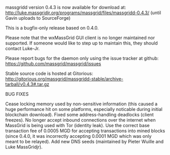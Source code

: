 massgridd version 0.4.3 is now available for download at:
http://luke.massgridjr.org/programs/massgrid/files/massgridd-0.4.3/ (until Gavin uploads to SourceForge)

This is a bugfix-only release based on 0.4.0.

Please note that the wxMassGrid GUI client is no longer maintained nor supported. If someone would like to step up to maintain this, they should contact Luke-Jr.

Please report bugs for the daemon only using the issue tracker at github:
https://github.com/massgrid/massgrid/issues

Stable source code is hosted at Gitorious:
http://gitorious.org/massgrid/massgridd-stable/archive-tarball/v0.4.3#.tar.gz

BUG FIXES

Cease locking memory used by non-sensitive information (this caused a huge performance hit on some platforms, especially noticable during initial blockchain download).
Fixed some address-handling deadlocks (client freezes).
No longer accept inbound connections over the internet when MassGrid is being used with Tor (identity leak).
Use the correct base transaction fee of 0.0005 MGD for accepting transactions into mined blocks (since 0.4.0, it was incorrectly accepting 0.0001 MGD which was only meant to be relayed).
Add new DNS seeds (maintained by Pieter Wuille and Luke MassGridjr).

